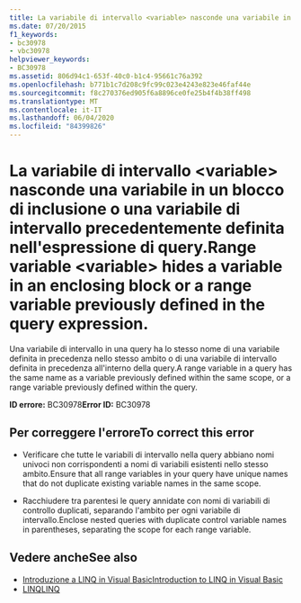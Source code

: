 ```yaml
---
title: La variabile di intervallo <variable> nasconde una variabile in un blocco di inclusione o una variabile di intervallo precedentemente definita nell'espressione di query.
ms.date: 07/20/2015
f1_keywords:
- bc30978
- vbc30978
helpviewer_keywords:
- BC30978
ms.assetid: 806d94c1-653f-40c0-b1c4-95661c76a392
ms.openlocfilehash: b771b1c7d208c9fc99c023e4243e823e46faf44e
ms.sourcegitcommit: f8c270376ed905f6a8896ce0fe25b4f4b38ff498
ms.translationtype: MT
ms.contentlocale: it-IT
ms.lasthandoff: 06/04/2020
ms.locfileid: "84399826"
---
```

# <a name="range-variable-variable-hides-a-variable-in-an-enclosing-block-or-a-range-variable-previously-defined-in-the-query-expression"></a><span data-ttu-id="c27d5-102">La variabile di intervallo \<variable> nasconde una variabile in un blocco di inclusione o una variabile di intervallo precedentemente definita nell'espressione di query.</span><span class="sxs-lookup"><span data-stu-id="c27d5-102">Range variable \<variable> hides a variable in an enclosing block or a range variable previously defined in the query expression.</span></span>
<span data-ttu-id="c27d5-103">Una variabile di intervallo in una query ha lo stesso nome di una variabile definita in precedenza nello stesso ambito o di una variabile di intervallo definita in precedenza all'interno della query.</span><span class="sxs-lookup"><span data-stu-id="c27d5-103">A range variable in a query has the same name as a variable previously defined within the same scope, or a range variable previously defined within the query.</span></span>  
  
 <span data-ttu-id="c27d5-104">**ID errore:** BC30978</span><span class="sxs-lookup"><span data-stu-id="c27d5-104">**Error ID:** BC30978</span></span>  
  
## <a name="to-correct-this-error"></a><span data-ttu-id="c27d5-105">Per correggere l'errore</span><span class="sxs-lookup"><span data-stu-id="c27d5-105">To correct this error</span></span>  
  
- <span data-ttu-id="c27d5-106">Verificare che tutte le variabili di intervallo nella query abbiano nomi univoci non corrispondenti a nomi di variabili esistenti nello stesso ambito.</span><span class="sxs-lookup"><span data-stu-id="c27d5-106">Ensure that all range variables in your query have unique names that do not duplicate existing variable names in the same scope.</span></span>  
  
- <span data-ttu-id="c27d5-107">Racchiudere tra parentesi le query annidate con nomi di variabili di controllo duplicati, separando l'ambito per ogni variabile di intervallo.</span><span class="sxs-lookup"><span data-stu-id="c27d5-107">Enclose nested queries with duplicate control variable names in parentheses, separating the scope for each range variable.</span></span>  
  
## <a name="see-also"></a><span data-ttu-id="c27d5-108">Vedere anche</span><span class="sxs-lookup"><span data-stu-id="c27d5-108">See also</span></span>

- [<span data-ttu-id="c27d5-109">Introduzione a LINQ in Visual Basic</span><span class="sxs-lookup"><span data-stu-id="c27d5-109">Introduction to LINQ in Visual Basic</span></span>](../programming-guide/language-features/linq/introduction-to-linq.md)
- [<span data-ttu-id="c27d5-110">LINQ</span><span class="sxs-lookup"><span data-stu-id="c27d5-110">LINQ</span></span>](../programming-guide/language-features/linq/index.md)
